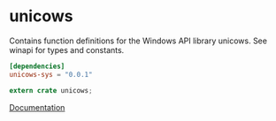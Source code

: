 # unicows #
Contains function definitions for the Windows API library unicows. See winapi for types and constants.

```toml
[dependencies]
unicows-sys = "0.0.1"
```

```rust
extern crate unicows;
```

[Documentation](https://retep998.github.io/doc/winapi/unicows/)
